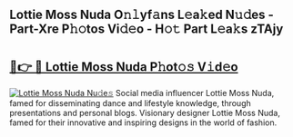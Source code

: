 ## Lottie Moss Nuda O𝚗𝚕yf𝚊ns L𝚎a𝚔ed N𝚞𝚍es - Part-Xre P𝚑𝚘tos Vi𝚍𝚎o - H𝚘𝚝 Part L𝚎a𝚔s zTAjy

# <h2><a href="http://kfbhv6w.oniu.top/?m=Lottie+Moss+Nuda">🔗👉 🔴 Lottie Moss Nuda P𝚑ot𝚘𝚜 V𝚒d𝚎o</a></h2>

[![Lottie Moss Nuda Nu𝚍e𝚜](https://i.imgur.com/0qMVB7G.gif)](http://kfbhv6w.oniu.top/?m=Lottie+Moss+Nuda)
Social media influencer Lottie Moss Nuda, famed for disseminating dance and lifestyle knowledge, through presentations and personal blogs. Visionary designer Lottie Moss Nuda, famed for their innovative and inspiring designs in the world of fashion.  

